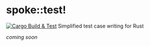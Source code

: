 # spoke::test!
[![Cargo Build & Test](https://github.com/dgkimpton/spoke/actions/workflows/ci.yml/badge.svg)](https://github.com/dgkimpton/spoke/actions/workflows/ci.yml)
Simplified test case writing for Rust

_coming soon_


